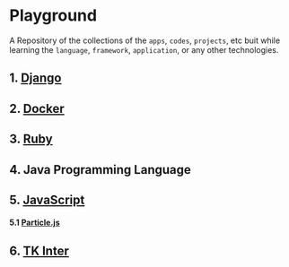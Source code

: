 # Playground

A Repository of the collections of the `apps`, `codes`, `projects`, etc buit while learning the `language`, `framework`, `application`, or any other technologies.


## 1. [Django](./Django)


## 2. [Docker](./Docker)


## 3. [Ruby](./ruby)


## 4. Java Programming Language


## 5. [JavaScript](./Javascript/)

#### 5.1 [Particle.js](./Javascript/Particle-js/)


## 6. [TK Inter](./tkinter/)
